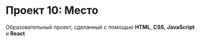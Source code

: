 # Проект 10: Место

Образовательный проект, сделанный с помощью **HTML**, **CSS**, **JavaScript** и **React**
